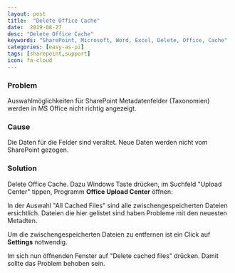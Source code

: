 ```yaml
---
layout: post
title:  "Delete Office Cache"
date:  2019-08-27
desc: "Delete Office Cache"
keywords: "SharePoint, Microsoft, Word, Excel, Delete, Office, Cache"
categories: [easy-as-pi]
tags: [sharepoint,support]
icon: fa-cloud
---
```


### Problem
Auswahlmöglichkeiten für SharePoint Metadatenfelder (Taxonomien) werden in MS Office nicht richtig angezeigt.
### Cause
Die Daten für die Felder sind veraltet. Neue Daten werden nicht vom SharePoint gezogen.
### Solution

Delete Office Cache. Dazu Windows Taste drücken, im Suchfeld "Upload Center" tippen, Programm **Office Upload Center** öffnen:

 

In der Auswahl "All Cached Files" sind alle zwischengespeicherten Dateien ersichtlich. Dateien die hier gelistet sind haben Probleme mit den neuesten Metadten.

Um die zwischengespeicherten Dateien zu entfernen ist ein Click auf **Settings** notwendig.

 

Im sich nun öffnenden Fenster auf "Delete cached files" drücken. Damit sollte das Problem behoben sein.
